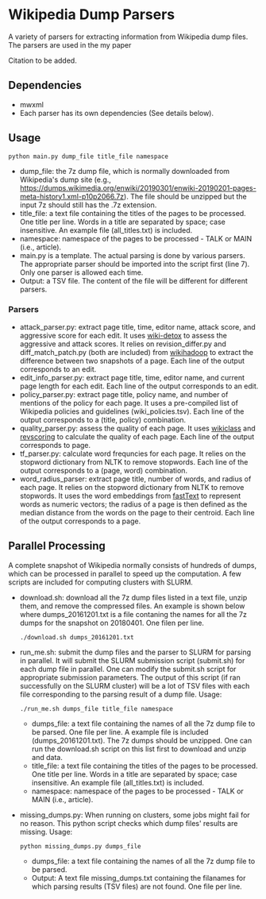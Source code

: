 # Wikipedia Dump Parsers

A variety of parsers for extracting information from Wikipedia dump files. The parsers are used in the my paper 

Citation to be added.

## Dependencies
* mwxml
* Each parser has its own dependencies (See details below).

## Usage
    python main.py dump_file title_file namespace
* dump_file: the 7z dump file, which is normally downloaded from Wikipedia's dump site (e.g., https://dumps.wikimedia.org/enwiki/20190301/enwiki-20190201-pages-meta-history1.xml-p10p2066.7z). The file should be unzipped but the input 7z should still has the .7z extension.
* title_file: a text file containing the titles of the pages to be processed. One title per line. Words in a title are separated by space; case insensitive. An example file (all_titles.txt) is included.
* namespace: namespace of the pages to be processed - TALK or MAIN (i.e., article).
* main.py is a template. The actual parsing is done by various parsers. The appropriate parser should be imported into the script first (line 7). Only one parser is allowed each time.
* Output: a TSV file. The content of the file will be different for different parsers.

### Parsers
* attack_parser.py: extract page title, time, editor name, attack score, and aggressive score for each edit. It uses [wiki-detox](https://github.com/ewulczyn/wiki-detox) to assess the aggressive and attack scores. It relies on revision_differ.py and diff_match_patch.py (both are included) from [wikihadoop](https://github.com/whym/wikihadoop) to extract the difference between two snapshots of a page. Each line of the output corresponds to an edit. 
* edit_info_parser.py: extract page title, time, editor name, and current page length for each edit. Each line of the output  corresponds to an edit.
* policy_parser.py: extract page title, policy name, and number of mentions of the policy for each page. It uses a pre-compiled list of Wikipedia policies and guidelines (wiki_policies.tsv). Each line of the output corresponds to a (title, policy) combination.
* quality_parser.py: assess the quality of each page. It uses [wikiclass](https://github.com/wikimedia/articlequality) and [revscoring](https://github.com/wikimedia/revscoring) to calculate the quality of each page. Each line of the output corresponds to page. 
* tf_parser.py: calculate word frequncies for each page. It relies on the stopword dictionary from NLTK to remove stopwords. Each line of the output corresponds to a (page, word) combination.
* word_radius_parser: extract page title, number of words, and radius of each page. It relies on the stopword dictionary from NLTK to remove stopwords. It uses the word embeddings from [fastText](https://fasttext.cc/docs/en/pretrained-vectors.html) to represent words as  numeric vectors; the radius of a page is then defined as the median distance from the words on the page to their centroid. Each line of the output corresponds to a page.  

## Parallel Processing
A complete snapshot of Wikipedia normally consists of hundreds of dumps, which can be processed in parallel to speed up the computation. A few scripts are included for computing clusters with SLURM.
* download.sh: download all the 7z dump files listed in a text file, unzip them, and remove the compressed files. An example is shown below where dumps_20161201.txt is a file contaning the names for all the 7z dumps for the snapshot on 20180401. One filen per line.

    ```
    ./download.sh dumps_20161201.txt
    ```
* run_me.sh: submit the dump files and the parser to SLURM for parsing in parallel. It will submit the SLURM submission script (submit.sh) for each dump file in parallel. One can modify the submit.sh script for appropriate submission parameters. The output of this script (if ran successfully on the SLURM cluster) will be a lot of TSV files with each file corresponding to the parsing result of a dump file. Usage:

    ```
    ./run_me.sh dumps_file title_file namespace 
    ```
  * dumps_file: a text file containing the names of all the 7z dump file to be parsed. One file per line. A example file is included (dumps_20161201.txt). The 7z dumps should be unzipped. One can run the download.sh script on this list first to download and unzip and data.
  * title_file: a text file containing the titles of the pages to be processed. One title per line. Words in a title are separated by space; case insensitive. An example file (all_titles.txt) is included.
  * namespace: namespace of the pages to be processed - TALK or MAIN (i.e., article).
* missing_dumps.py: When running on clusters, some jobs might fail for no reason. This python script checks which dump files' results are missing. Usage:

    ```
    python missing_dumps.py dumps_file 
    ```
  * dumps_file: a text file containing the names of all the 7z dump file to be parsed. 
  * Output: A text file missing_dumps.txt containing the filanames for which parsing results (TSV files) are not found. One file per line.


